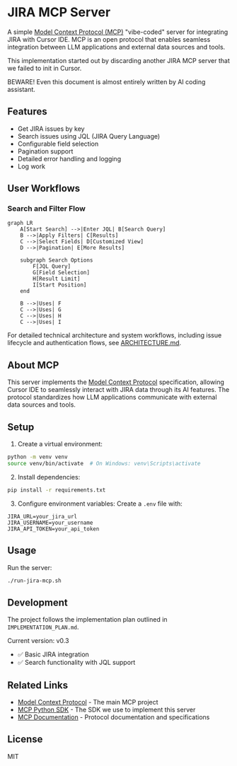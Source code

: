 # JIRA MCP Server

A simple [Model Context Protocol (MCP)](https://github.com/modelcontextprotocol) "vibe-coded" server for integrating JIRA with Cursor IDE. MCP is an open protocol that enables seamless integration between LLM applications and external data sources and tools.

This implementation started out by discarding another JIRA MCP server that we failed to init in Cursor.

BEWARE! Even this document is almost entirely written by AI coding assistant.


## Features

- Get JIRA issues by key
- Search issues using JQL (JIRA Query Language)
- Configurable field selection
- Pagination support
- Detailed error handling and logging
- Log work

## User Workflows

### Search and Filter Flow

```mermaid
graph LR
    A[Start Search] -->|Enter JQL| B[Search Query]
    B -->|Apply Filters| C[Results]
    C -->|Select Fields| D[Customized View]
    D -->|Pagination| E[More Results]
    
    subgraph Search Options
        F[JQL Query]
        G[Field Selection]
        H[Result Limit]
        I[Start Position]
    end
    
    B -->|Uses| F
    C -->|Uses| G
    C -->|Uses| H
    C -->|Uses| I
```

For detailed technical architecture and system workflows, including issue lifecycle and authentication flows, see [ARCHITECTURE.md](ARCHITECTURE.md).

## About MCP

This server implements the [Model Context Protocol](https://modelcontextprotocol.io) specification, allowing Cursor IDE to seamlessly interact with JIRA data through its AI features. The protocol standardizes how LLM applications communicate with external data sources and tools.

## Setup

1. Create a virtual environment:
```bash
python -m venv venv
source venv/bin/activate  # On Windows: venv\Scripts\activate
```

2. Install dependencies:
```bash
pip install -r requirements.txt
```

3. Configure environment variables:
Create a `.env` file with:
```
JIRA_URL=your_jira_url
JIRA_USERNAME=your_username
JIRA_API_TOKEN=your_api_token
```

## Usage

Run the server:
```bash
./run-jira-mcp.sh
```

## Development

The project follows the implementation plan outlined in `IMPLEMENTATION_PLAN.md`.

Current version: v0.3
- ✅ Basic JIRA integration
- ✅ Search functionality with JQL support

## Related Links

- [Model Context Protocol](https://github.com/modelcontextprotocol) - The main MCP project
- [MCP Python SDK](https://github.com/modelcontextprotocol/python-sdk) - The SDK we use to implement this server
- [MCP Documentation](https://github.com/modelcontextprotocol/docs) - Protocol documentation and specifications

## License

MIT 
